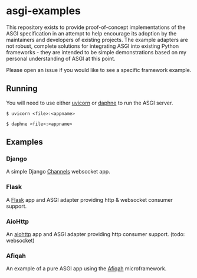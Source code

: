 # asgi-examples

This repository exists to provide proof-of-concept implementations of the ASGI specification in an attempt to help encourage its adoption by the maintainers and developers of existing projects. The example adapters are not robust, complete solutions for integrating ASGI into existing Python frameworks - they are intended to be simple demonstrations based on my personal understanding of ASGI at this point.

Please open an issue if you would like to see a specific framework example.

## Running

You will need to use either [uvicorn] or [daphne] to run the ASGI server. 

```shell
$ uvicorn <file>:<appname>
```

```shell
$ daphne <file>:<appname>
```

## Examples

### Django

A simple Django [Channels] websocket app.

### Flask

A [Flask] app and ASGI adapter providing http & websocket consumer support.

### AioHttp

An [aiohttp] app and ASGI adapter providing http consumer support. (todo: websocket)

### Afiqah

An example of a pure ASGI app using the [Afiqah] microframework.


[Channels]: https://github.com/django/channels/
[Afiqah]: https://github.com/afiqah/afiqah/
[uvicorn]: https://github.com/encode/uvicorn/
[daphne]: https://github.com/django/daphne/
[Flask]: https://github.com/pallets/flask/
[aiohttp]: https://github.com/aio-libs/aiohttp/